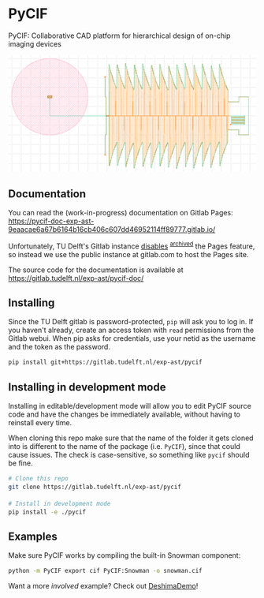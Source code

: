 # PyCIF

PyCIF: Collaborative CAD platform for hierarchical design of on-chip imaging devices

![DeshimaDemo screenshot](img/DeshimaDemo.png)

## Documentation
You can read the (work-in-progress) documentation on Gitlab Pages:
https://pycif-doc-exp-ast-9eaacae6a67b6164b16cb406c607dd46952114ff89777.gitlab.io/

Unfortunately,
TU Delft's Gitlab instance [disables](https://tu-delft-dcc.github.io/infrastructure/gitlab/gitlab_intro.html#:~:text=Hosting%20a%20website%20through%20pages%20is%20currently%20deactivated)
 <sup>[archived](https://web.archive.org/web/20231104192845/https://tu-delft-dcc.github.io/infrastructure/gitlab/gitlab_intro.html#:~:text=Hosting%20a%20website%20through%20pages%20is%20currently%20deactivated)</sup>
the Pages feature,
so instead we use the public instance at gitlab.com
to host the Pages site.

The source code for the documentation is available at
https://gitlab.tudelft.nl/exp-ast/pycif-doc/

## Installing

Since the TU Delft gitlab is password-protected,
`pip` will ask you to log in.
If you haven't already,
create an access token with `read` permissions from the Gitlab webui.
When pip asks for credentials,
use your netid as the username
and the token as the password.

```bash
pip install git+https://gitlab.tudelft.nl/exp-ast/pycif
```

## Installing in development mode

Installing in editable/development mode will allow you to
edit PyCIF source code
and have the changes be immediately available,
without having to reinstall every time.

When cloning this repo
make sure that the name of the folder it gets cloned into
is different to the name of the package (i.e. `PyCIF`),
since that could cause issues.
The check is case-sensitive,
so something like
`pycif` should be fine.

```bash
# Clone this repo
git clone https://gitlab.tudelft.nl/exp-ast/pycif

# Install in development mode
pip install -e ./pycif
```

## Examples

Make sure PyCIF works by compiling the built-in Snowman component:

```bash
python -m PyCIF export cif PyCIF:Snowman -o snowman.cif
```

Want a more *involved* example? Check out [DeshimaDemo](https://gitlab.tudelft.nl/exp-ast/pc_deshimademo)!

